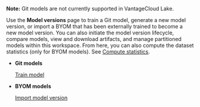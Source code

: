 **Note:** Git models are not currently supported in VantageCloud Lake.

Use the **Model versions** page to train a Git model, generate a new model version, or import a BYOM that has been externally trained to become a new model version. You can also initiate the model version lifecycle, compare models, view and download artifacts, and manage partitioned models within this workspace. From here, you can also compute the dataset statistics (only for BYOM models). See [Compute statistics](fby1743624401813.md).

-   **Git models**

    [Train model](etl1725408512818.md)


-   **BYOM models**

    [Import model version](wnt1743340516346.md)


